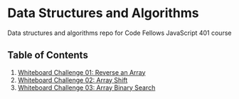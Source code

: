 # Data Structures and Algorithms
Data structures and algorithms repo for Code Fellows JavaScript 401 course

## Table of Contents
1. [Whiteboard Challenge 01: Reverse an Array](https://github.com/js-401n15-eoc/data-structures-and-algorithms-js/tree/master/code-challenges/401/arrayReverse "Whiteboard Challenge 01: Reverse an Array")
2. [Whiteboard Challenge 02: Array Shift](https://github.com/js-401n15-eoc/data-structures-and-algorithms-js/tree/master/code-challenges/401/arrayShift "Whiteboard Challenge 02: Array Shift")
3. [Whiteboard Challenge 03: Array Binary Search](https://github.com/js-401n15-eoc/data-structures-and-algorithms-js/tree/master/code-challenges/401/arrayBinarySearch "Whiteboard Challenge 03: Array Binary Search")
